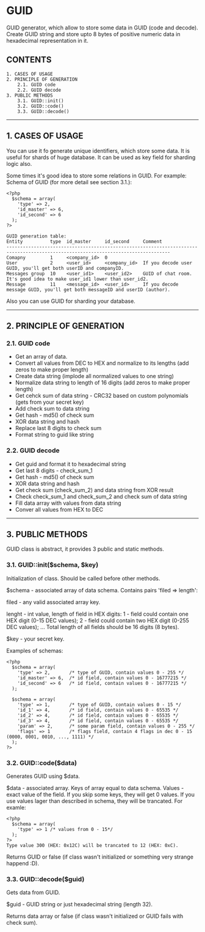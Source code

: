 # GUID
GUID generator, which allow to store some data in GUID (code and decode).
Create GUID string and store upto 8 bytes of positive numeric data in hexadecimal representation in it.


## CONTENTS

	1. CASES OF USAGE
	2. PRINCIPLE OF GENERATION
		2.1. GUID code
		2.2. GUID decode
	3. PUBLIC METHODS
		3.1. GUID::init()
		3.2. GUID::code()
		3.3. GUID::decode()

* * *

## 1. CASES OF USAGE

You can use it fo generate unique identifiers, which store some data.
It is useful for shards of huge database. It can be used as key field for sharding logic also.

Some times it's good idea to store some relations in GUID. For example:
Schema of GUID (for more detail see section 3.1.):

	<?php
	  $schema = array(
	    'type' => 2,
	    'id_master' => 6,
	    'id_second' => 6
	  );
	?>

	GUID generation table:
	Entity          type  id_master     id_second     Comment
	----------------------------------------------------------------------------------------------------------------------------------
	Comapny         1     <company_id>  0
	User            2     <user_id>     <company_id>  If you decode user GUID, you'll get both userID and companyID.
	Messages group  10    <user_id1>    <user_id2>    GUID of chat room. It's good idea to make user_id1 lower than user_id2.
	Message         11    <message_id>  <user_id>     If you decode message GUID, you'll get both messageID and userID (author).

Also you can use GUID for sharding your database.
	
* * *

## 2. PRINCIPLE OF GENERATION

### 2.1. GUID code
	
- Get an array of data.
- Convert all values from DEC to HEX and normalize to its lengths (add zeros to make proper length)
- Create data string (implode all normalized values to one string)
- Normalize data string to length of 16 digits (add zeros to make proper length)
- Get cehck sum of data string - CRC32 based on custom polynomials (gets from your secret key)
- Add check sum to data string
- Get hash - md5() of check sum
- XOR data string and hash
- Replace last 8 digits to check sum
- Format string to guid like string
	
	
### 2.2. GUID decode

- Get guid and format it to hexadecimal string
- Get last 8 digits - check_sum_1
- Get hash - md5() of check sum
- XOR data string and hash
- Get check sum (check_sum_2) and data string from XOR result
- Check check_sum_1 and check_sum_2 and check sum of data string
- Fill data array with values from data string
- Conver all values from HEX to DEC

* * *

## 3. PUBLIC METHODS

GUID class is abstract, it provides 3 public and static methods.

### 3.1. GUID::init($schema, $key)

Initialization of class. Should be called before other methods.

$schema - associated array of data schema. Contains pairs 'filed => length':

filed - any valid associated array key.

lenght - int value, length of field in HEX digits:
	1 - field could contain one HEX digit (0-15 DEC values);
	2 - field could contain two HEX digit (0-255 DEC values);
	...
	Total length of all fields should be 16 digits (8 bytes).

$key - your secret key.

Examples of schemas:

	<?php
	  $schema = array(
	    'type' => 2,       /* type of GUID, contain values 0 - 255 */
	    'id_master' => 6,  /* id field, contain values 0 - 16777215 */
	    'id_second' => 6   /* id field, contain values 0 - 16777215 */
	  );
		
	  $schema = array(
	    'type' => 1,       /* type of GUID, contain values 0 - 15 */
	    'id_1' => 4,       /* id field, contain values 0 - 65535 */
	    'id_2' => 4,       /* id field, contain values 0 - 65535 */
	    'id_3' => 4,       /* id field, contain values 0 - 65535 */
	    'param' => 2,      /* some param field, contain values 0 - 255 */
	    'flags' => 1       /* flags field, contain 4 flags in dec 0 - 15 (0000, 0001, 0010, ..., 1111) */
	  );
	?>

	
### 3.2. GUID::code($data)

Generates GUID using $data.

$data - associated array. Keys of array equal to data schema. Values - exact value of the field.
If you skip some keys, they will get 0 values.
If you use values lager than described in schema, they will be trancated. For examle:

	<?php
	  $schema = array(
	    'type' => 1 /* values from 0 - 15*/
	  );
	?>
	Type value 300 (HEX: 0x12C) will be trancated to 12 (HEX: 0xC).

Returns GUID or false (if class wasn't initialized or something very strange happend :D).

	
### 3.3. GUID::decode($guid)
	
Gets data from GUID.

$guid - GUID string or just hexadecimal string (length 32).

Returns data array or false (if class wasn't initialized or GUID fails with check sum).

